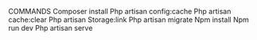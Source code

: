 COMMANDS
Composer install
Php artisan config:cache
Php artisan cache:clear
Php artisan Storage:link
Php artisan migrate
Npm install 
Npm run dev
Php artisan serve